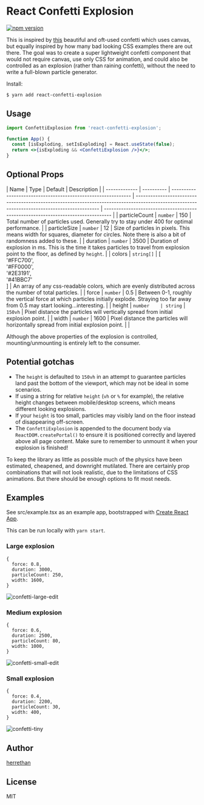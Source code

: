 # React Confetti Explosion

[![npm version](https://img.shields.io/npm/v/react-confetti-explosion.svg?style=flat-square)](https://www.npmjs.com/package/react-confetti-explosion)

This is inspired by [this](https://codepen.io/Gthibaud/pen/ENzXbp) beautiful and oft-used confetti which uses canvas, but equally inspired by how many bad looking CSS examples there are out there. The goal was to create a super lightweight confetti component that would not require canvas, use only CSS for animation, and could also be controlled as an explosion (rather than raining confetti), without the need to write a full-blown particle generator.

Install:

```bash
$ yarn add react-confetti-explosion
```

## Usage

```jsx
import ConfettiExplosion from 'react-confetti-explosion';

function App() {
  const [isExploding, setIsExploding] = React.useState(false);
  return <>{isExploding && <ConfettiExplosion />}</>;
}
```

## Optional Props

| Name          | Type       | Default                                                       | Description                                                                                                                                   |
| ------------- | ---------- | ------------------------------------------------------------- | --------------------------------------------------------------------------------------------------------------------------------------------- | --------------------------------------------------------------------------------- |
| particleCount | `number`   | 150                                                           | Total number of particles used. Generally try to stay under 400 for optimal performance.                                                      |
| particleSize  | `number`   | 12                                                            | Size of particles in pixels. This means width for squares, diameter for circles. Note there is also a bit of randomness added to these.       |
| duration      | `number`   | 3500                                                          | Duration of explosion in ms. This is the time it takes particles to travel from explosion point to the floor, as defined by `height`.         |
| colors        | `string[]` | [<br>'#FFC700',<br>'#FF0000',<br>'#2E3191',<br>'#41BBC7'<br>] | An array of any css-readable colors, which are evenly distributed across the number of total particles.                                       |
| force         | `number`   | 0.5                                                           | Between 0-1, roughly the vertical force at which particles initially explode. Straying too far away from 0.5 may start looking...interesting. |
| height        | `number    | string`                                                       | `150vh`                                                                                                                                       | Pixel distance the particles will vertically spread from initial explosion point. |
| width         | `number`   | 1600                                                          | Pixel distance the particles will horizontally spread from initial explosion point.                                                           |                                                                                   |

Although the above properties of the explosion is controlled, mounting/unmounting is entirely left to the consumer.

## Potential gotchas

- The `height` is defaulted to `150vh` in an attempt to guarantee particles land past the bottom of the viewport, which may not be ideal in some scenarios.
- If using a string for relative `height` (`vh` or `%` for example), the relative height changes between mobile/desktop screens, which means different looking explosions.
- If your `height` is too small, particles may visibly land on the floor instead of disappearing off-screen.
- The `ConfettiExplosion` is appended to the document body via `ReactDOM.createPortal()` to ensure it is positioned correctly and layered above all page content. Make sure to remember to unmount it when your explosion is finished!

To keep the library as little as possible much of the physics have been estimated, cheapened, and downright mutilated. There are certainly prop combinations that will not look realistic, due to the limitations of CSS animations. But there should be enough options to fit most needs.

## Examples

See src/example.tsx as an example app, bootstrapped with [Create React App](https://github.com/facebook/create-react-app).

This can be run locally with `yarn start`.

### Large explosion

```
{
  force: 0.8,
  duration: 3000,
  particleCount: 250,
  width: 1600,
}
```

![confetti-large-edit](https://user-images.githubusercontent.com/5460067/111782964-0c6bed80-8890-11eb-8a8b-0a4fdbc30cbd.gif)

### Medium explosion

```
{
  force: 0.6,
  duration: 2500,
  particleCount: 80,
  width: 1000,
}
```

![confetti-small-edit](https://user-images.githubusercontent.com/5460067/111782909-f8c08700-888f-11eb-9a90-4ef0931de730.gif)

### Small explosion

```
{
  force: 0.4,
  duration: 2200,
  particleCount: 30,
  width: 400,
}
```

![confetti-tiny](https://user-images.githubusercontent.com/5460067/111792596-c6685700-889a-11eb-8daf-7b234726041a.gif)

## Author

[herrethan](https://github.com/herrethan)

## License

MIT
